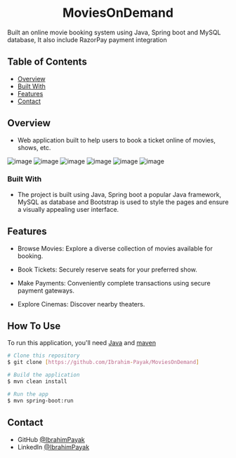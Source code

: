 <h1 align="center">MoviesOnDemand</h1>
<p>Built an online movie booking system using Java, Spring boot and MySQL database, It also include RazorPay payment integration</p>

<!-- TABLE OF CONTENTS -->

## Table of Contents

- [Overview](#overview)
- [Built With](#built-with)
- [Features](#features)
- [Contact](#contact)

<!-- OVERVIEW -->

## Overview
- Web application built to help users to book a ticket online of movies, shows, etc.
  
![image](https://github.com/Ibrahim-Payak/MoviesOnDemand/assets/114486038/d9d177ac-4069-4fbb-b058-9c457923d2a0)
![image](https://github.com/Ibrahim-Payak/MoviesOnDemand/assets/114486038/be3e318f-8c99-4911-a7c2-6527ed32bc30)
![image](https://github.com/Ibrahim-Payak/MoviesOnDemand/assets/114486038/d9970e08-4162-41cd-8883-fea7526d64bb)
![image](https://github.com/Ibrahim-Payak/MoviesOnDemand/assets/114486038/5c17799c-4a3d-4c83-b636-572bd64e0f4a)
![image](https://github.com/Ibrahim-Payak/MoviesOnDemand/assets/114486038/3a401d92-0677-433e-aec1-10d617f43532)
![image](https://github.com/Ibrahim-Payak/MoviesOnDemand/assets/114486038/db4bca06-250b-4800-9268-7925f43b9f91)



### Built With

- The project is built using Java, Spring boot a popular Java framework, MySQL as database and Bootstrap is used to style the pages and ensure a visually appealing user interface.

## Features

- Browse Movies: Explore a diverse collection of movies available for booking.

- Book Tickets: Securely reserve seats for your preferred show.

- Make Payments: Conveniently complete transactions using secure payment gateways.

- Explore Cinemas: Discover nearby theaters.

## How To Use

<!-- This is an example, please update according to your application -->

To run this application, you'll need [Java](https://www.oracle.com/java/technologies/downloads/) and [maven](https://maven.apache.org) 
```bash
# Clone this repository
$ git clone [https://github.com/Ibrahim-Payak/MoviesOnDemand]

# Build the application
$ mvn clean install

# Run the app
$ mvn spring-boot:run
```

## Contact

- GitHub [@IbrahimPayak](https://github.com/Ibrahim-Payak)
- LinkedIn [@IbrahimPayak](https://www.linkedin.com/in/ibrahim-payak-6b8445174/)

